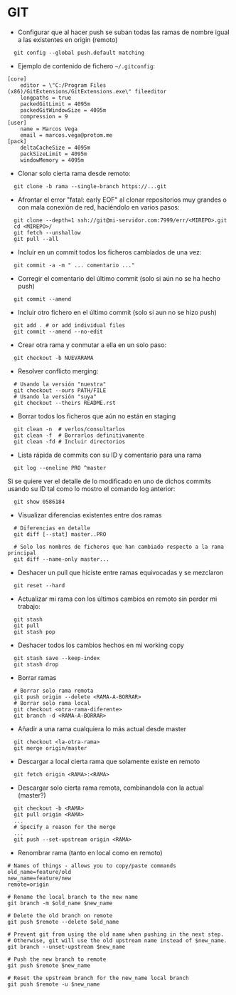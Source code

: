 GIT
===

- Configurar que al hacer push se suban todas las ramas de nombre igual a las existentes en origin (remoto)

```shell
  git config --global push.default matching
```

- Ejemplo de contenido de fichero `~/.gitconfig`:

```shell
[core]
	editor = \"C:/Program Files (x86)/GitExtensions/GitExtensions.exe\" fileeditor
	longpaths = true
	packedGitLimit = 4095m
	packedGitWindowSize = 4095m
	compression = 9
[user]
	name = Marcos Vega
	email = marcos.vega@protom.me
[pack]
	deltaCacheSize = 4095m
	packSizeLimit = 4095m
	windowMemory = 4095m
```

- Clonar solo cierta rama desde remoto:

```shell
  git clone -b rama --single-branch https://...git
```

- Afrontar el error "fatal: early EOF" al clonar repositorios muy grandes o con mala conexión de red, haciéndolo en varios pasos:

```shell
  git clone --depth=1 ssh://git@mi-servidor.com:7999/err/<MIREPO>.git
  cd <MIREPO>/
  git fetch --unshallow
  git pull --all
```

- Incluir en un commit todos los ficheros cambiados de una vez:

```shell
  git commit -a -m " ... comentario ..."
```

- Corregir el comentario del último commit (solo si aún no se ha hecho push)

```shell
  git commit --amend
```

- Incluir otro fichero en el último commit (solo si aun no se hizo push)

```shell
  git add . # or add individual files
  git commit --amend --no-edit
```

- Crear otra rama y conmutar a ella en un solo paso:

```shell
  git checkout -b NUEVARAMA
```

- Resolver conflicto merging:

```shell
  # Usando la versión "nuestra"
  git checkout --ours PATH/FILE
  # Usando la versión "suya"
  git checkout --theirs README.rst
```

- Borrar todos los ficheros que aún no están en staging

```shell
  git clean -n	# verlos/consultarlos
  git clean -f	# Borrarlos definitivamente
  git clean -fd # Incluir directorios
```

- Lista rápida de commits con su ID y comentario para una rama

```shell
  git log --oneline PRO ^master
```

  Si se quiere ver el detalle de lo modificado en uno de dichos commits usando su ID tal como lo mostro el comando log anterior:

```shell
  git show 0586184
```

- Visualizar diferencias existentes entre dos ramas

```shell
  # Diferencias en detalle
  git diff [--stat] master..PRO

  # Solo los nombres de ficheros que han cambiado respecto a la rama principal
  git diff --name-only master...
```

- Deshacer un pull que hiciste entre ramas equivocadas y se mezclaron

```shell
  git reset --hard
```

- Actualizar mi rama con los últimos cambios en remoto sin perder mi trabajo:

```shell
  git stash
  git pull
  git stash pop
```

- Deshacer todos los cambios hechos en mi working copy

```shell
  git stash save --keep-index
  git stash drop
```

- Borrar ramas

```shell
  # Borrar solo rama remota
  git push origin --delete <RAMA-A-BORRAR>
  # Borrar solo rama local
  git checkout <otra-rama-diferente>
  git branch -d <RAMA-A-BORRAR>
```

- Añadir a una rama cualquiera lo más actual desde master

```shell
  git checkout <la-otra-rama>
  git merge origin/master
```

- Descargar a local cierta rama que solamente existe en remoto

```shell
  git fetch origin <RAMA>:<RAMA>
```

- Descargar solo cierta rama remota, combinandola con la actual (master?)

```shell
  git checkout -b <RAMA>
  git pull origin <RAMA>
  ...
  # Specify a reason for the merge
  ...
  git push --set-upstream origin <RAMA>
```

- Renombrar rama (tanto en local como en remoto)
```shell
# Names of things - allows you to copy/paste commands
old_name=feature/old
new_name=feature/new
remote=origin

# Rename the local branch to the new name
git branch -m $old_name $new_name

# Delete the old branch on remote
git push $remote --delete $old_name

# Prevent git from using the old name when pushing in the next step.
# Otherwise, git will use the old upstream name instead of $new_name.
git branch --unset-upstream $new_name

# Push the new branch to remote
git push $remote $new_name

# Reset the upstream branch for the new_name local branch
git push $remote -u $new_name
```
